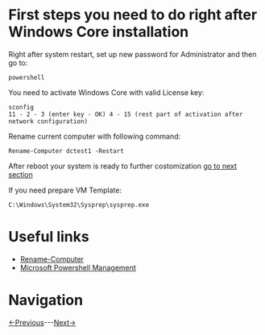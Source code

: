 # First steps you need to do right after Windows Core installation

Right after system restart, set up new password for Administrator and then go to:
```
powershell
```
You need to activate Windows Core with valid License key:
```
sconfig
11 - 2 - 3 (enter key - OK) 4 - 15 (rest part of activation after network configuration)
```
Rename current computer with following command:
```
Rename-Computer dctest1 -Restart
```
After reboot your system is ready to further costomization
[go to next section](/2_networkConfiguration.md)

If you need prepare VM Template:
```
C:\Windows\System32\Sysprep\sysprep.exe
```

# Useful links

* [Rename-Computer][def]
* [Microsoft Powershell Management][def2]

[def]: https://learn.microsoft.com/ru-ru/powershell/module/microsoft.powershell.management/rename-computer
[def2]: https://learn.microsoft.com/ru-ru/powershell/module/microsoft.powershell.management

# Navigation
[<-Previous](/README.md)---[Next->](/2_networkConfiguration.md)